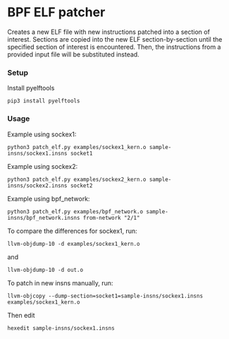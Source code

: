 
# BPF ELF patcher

Creates a new ELF file with new instructions patched into a section of interest. Sections are copied into the new ELF section-by-section until the specified section of interest is encountered. Then, the instructions from a provided input file will be substituted instead.

### Setup

Install pyelftools

    pip3 install pyelftools

### Usage

Example using sockex1:

    python3 patch_elf.py examples/sockex1_kern.o sample-insns/sockex1.insns socket1

Example using sockex2:

    python3 patch_elf.py examples/sockex2_kern.o sample-insns/sockex2.insns socket2

Example using bpf_network:
    
    python3 patch_elf.py examples/bpf_network.o sample-insns/bpf_network.insns from-network "2/1"

To compare the differences for sockex1, run:

    llvm-objdump-10 -d examples/sockex1_kern.o

and

    llvm-objdump-10 -d out.o


To patch in new insns manually, run:

    llvm-objcopy --dump-section=socket1=sample-insns/sockex1.insns examples/sockex1_kern.o

Then edit

    hexedit sample-insns/sockex1.insns


